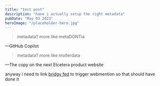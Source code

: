 ```yaml
---
title: "test post"
description: "have i actually setup the right metadata"
pubDate: "May 03 2023"
heroImage: "/placeholder-hero.jpg"
---
```


> metadata? more like metaDONTia

&mdash;GitHub Copilot

> metadata? more like mollerdata

&mdash;The copy on the next Etcetera product website

anyway i need to link [bridgy fed](https://fed.brid.gy/) to trigger webmention so that should have
done it
